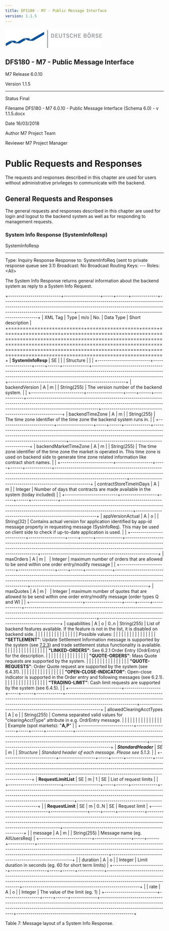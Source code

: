 ```yaml
---
title: DFS180 - M7 - Public Message Interface
version: 1.1.5
---
```

![](./02-media/media/image1.jpg)

  DFS180 - M7 - Public Message Interface
  ----------------------------------------
  M7 Release 6.0.10

  Version       1.1.5
  ---------- -- ---------------------------------------------------------------------------

  Status        Final

  Filename      DFS180 - M7 6.0.10 - Public Message Interface (Schema 6.0) - v 1.1.5.docx

  Date          16/03/2018

  Author        M7 Project Team

  Reviewer      M7 Project Manager

# Public Requests and Responses

The requests and responses described in this chapter are used for users without administrative privileges to communicate with the backend.

## General Requests and Responses

The general requests and responses described in this chapter are used for login and logout to the backend system as well as for responding to management requests.

### System Info Response (SystemInfoResp)

  SystemInfoResp            
  ------------------------- --------------------------------------------------------
  Type:                     Inquiry Response
  Response to:              SystemInfoReq (sent to private response queue see 3.1)
  Broadcast:                No
  Broadcast Routing Keys:   \-\--
  Roles:                    \<All\>

The System Info Response returns general information about the backend system as reply to a System Info Request.

+--------------------------+------------------+-----+------+-------------+-----------------------------------------------------------------------------------------------------------------------------------------------------------------------------------------------+----------------------------------------------------------+
| XML Tag                  | Type             | m/o | No.  | Data Type   | Short description                                                                                                                                                                             |
+==========================+==================+=====+======+=============+===============================================================================================================================================================================================+==========================================================+
| **SystemInfoResp**       | SE               |     |      | Structure   |                                                                                                                                                                                               |                                                          |
+--------------------------+------------------+-----+------+-------------+-----------------------------------------------------------------------------------------------------------------------------------------------------------------------------------------------+----------------------------------------------------------+
| backendVersion           | A                | m   |      | String(255) | The version number of the backend system.                                                                                                                                                     |                                                          |
+--------------------------+------------------+-----+------+-------------+-----------------------------------------------------------------------------------------------------------------------------------------------------------------------------------------------+----------------------------------------------------------+
| backendTimeZone          | A                | m   |      | String(255) | The time zone identifier of the time zone the backend system runs in.                                                                                                                         |                                                          |
+--------------------------+------------------+-----+------+-------------+-----------------------------------------------------------------------------------------------------------------------------------------------------------------------------------------------+----------------------------------------------------------+
| backendMarketTimeZone    | A                | m   |      | String(255) | The time zone identifier of the time zone the market is operated in. This time zone is used on backend side to generate time zone related information like contract short names.              |                                                          |
+--------------------------+------------------+-----+------+-------------+-----------------------------------------------------------------------------------------------------------------------------------------------------------------------------------------------+----------------------------------------------------------+
| contractStoreTimeInDays  | A                | m   |      | Integer     | Number of days that contracts are made available in the system (today included)                                                                                                               |                                                          |
+--------------------------+------------------+-----+------+-------------+-----------------------------------------------------------------------------------------------------------------------------------------------------------------------------------------------+----------------------------------------------------------+
| appVersionActual         | A                | o   |      | String(32)  | Contains actual version for application identified by app-id message property in requesting message (SysInfoReq). This may be used on client side to check if up-to-date application is used. |                                                          |
+--------------------------+------------------+-----+------+-------------+-----------------------------------------------------------------------------------------------------------------------------------------------------------------------------------------------+----------------------------------------------------------+
| maxOrders                | A                | m   |      | Integer     | maximum number of orders that are allowed to be send within one order entry/modify message                                                                                                    |                                                          |
+--------------------------+------------------+-----+------+-------------+-----------------------------------------------------------------------------------------------------------------------------------------------------------------------------------------------+----------------------------------------------------------+
| maxQuotes                | A                | m   |      | Integer     | maximum number of quotes that are allowed to be send within one order entry/modify message (order types Q and W)                                                                              |                                                          |
+--------------------------+------------------+-----+------+-------------+-----------------------------------------------------------------------------------------------------------------------------------------------------------------------------------------------+----------------------------------------------------------+
| capabilities             | A                | o   | 0..n | String(255) | List of backend features available. If the feature is not in the list, it is disabled on backend side.                                                                                        |                                                          |
|                          |                  |     |      |             |                                                                                                                                                                                               |                                                          |
|                          |                  |     |      |             | Possible values:                                                                                                                                                                              |                                                          |
|                          |                  |     |      |             |                                                                                                                                                                                               |                                                          |
|                          |                  |     |      |             | **"SETTLEMENT"**: Update Settlement Information message is supported by the system (see [7.2.3](#_Toc317612050)) and trade settlement status functionality is available.                      |                                                          |
|                          |                  |     |      |             |                                                                                                                                                                                               |                                                          |
|                          |                  |     |      |             | **"LINKED-ORDERS"**: See 6.2.1 Order Entry (OrdrEntry) for the description.                                                                                                                   |                                                          |
|                          |                  |     |      |             |                                                                                                                                                                                               |                                                          |
|                          |                  |     |      |             | **"QUOTE-ORDERS"**: Mass Quote requests are supported by the system.                                                                                                                          |                                                          |
|                          |                  |     |      |             |                                                                                                                                                                                               |                                                          |
|                          |                  |     |      |             | **"QUOTE-REQUESTS"**: Order Quote request are supported by the system (see 6.4.31).                                                                                                           |                                                          |
|                          |                  |     |      |             |                                                                                                                                                                                               |                                                          |
|                          |                  |     |      |             | **"OPEN-CLOSE-INDICATOR"**: Open-close indicator is supported in the Order entry and following messages (see 6.2.1).                                                                          |                                                          |
|                          |                  |     |      |             |                                                                                                                                                                                               |                                                          |
|                          |                  |     |      |             | **"TRADING-LIMIT"**: Cash limit requests are supported by the system (see 6.4.5).                                                                                                             |                                                          |
+--------------------------+------------------+-----+------+-------------+-----------------------------------------------------------------------------------------------------------------------------------------------------------------------------------------------+----------------------------------------------------------+
| allowedClearingAcctTypes | A                | o   |      | String(255) | Comma separated valid values for "clearingAcctType" attribute in e.g. OrdrEntry message.                                                                                                      |                                                          |
|                          |                  |     |      |             |                                                                                                                                                                                               |                                                          |
|                          |                  |     |      |             | Example (spot markets): "**A,P**"                                                                                                                                                             |                                                          |
+--------------------------+------------------+-----+------+-------------+-----------------------------------------------------------------------------------------------------------------------------------------------------------------------------------------------+----------------------------------------------------------+
| ***StandardHeader***     | *SE*             | *m* |      | *Structure* | *Standard header of each message. Please see* *5.1.3.*                                                                                                                                        |                                                          |
+--------------------------+------------------+-----+------+-------------+-----------------------------------------------------------------------------------------------------------------------------------------------------------------------------------------------+----------------------------------------------------------+
| **RequestLimitList**     | SE               | m   | 1    | SE          | List of request limits                                                                                                                                                                        |                                                          |
+--------------------------+------------------+-----+------+-------------+-----------------------------------------------------------------------------------------------------------------------------------------------------------------------------------------------+----------------------------------------------------------+
|                          | **RequestLimit** | SE  | m    | 0..N        | SE                                                                                                                                                                                            | Request limit                                            |
+--------------------------+------------------+-----+------+-------------+-----------------------------------------------------------------------------------------------------------------------------------------------------------------------------------------------+----------------------------------------------------------+
|                          | message          | A   | m    |             | String(255)                                                                                                                                                                                   | Message name (eg. AllUsersReq)                           |
+--------------------------+------------------+-----+------+-------------+-----------------------------------------------------------------------------------------------------------------------------------------------------------------------------------------------+----------------------------------------------------------+
|                          | duration         | A   | o    |             | Integer                                                                                                                                                                                       | Limit duration in seconds (eg. 60 for short term limits) |
+--------------------------+------------------+-----+------+-------------+-----------------------------------------------------------------------------------------------------------------------------------------------------------------------------------------------+----------------------------------------------------------+
|                          | rate             | A   | o    |             | Integer                                                                                                                                                                                       | The value of the limit (eg. 1)                           |
+--------------------------+------------------+-----+------+-------------+-----------------------------------------------------------------------------------------------------------------------------------------------------------------------------------------------+----------------------------------------------------------+

Table 7: Message layout of a System Info Response.
